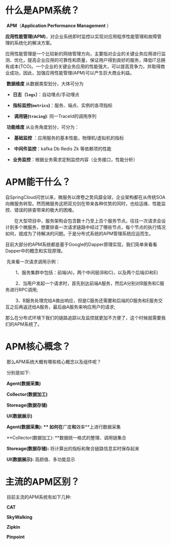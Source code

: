 # 什么是APM系统？

​		**APM**（**Application Performance Management** ）

​		**应用性能管理(APM)**，对企业系统即时监控以实现对应用程序性能管理和故障管理的系统化的解决方案。

​		应用性能管理是一个比较新的网络管理方向，主要指对企业的关键业务应用进行监测、优化，提高企业应用的可靠性和质量，保证用户得到良好的服务，降低IT总拥有成本(TCO)。一个企业的关键业务应用的性能强大，可以提高竞争力，并取得商业成功，因此，加强应用性能管理(APM)可以产生巨大商业利益。

​		**数据维度** 从数据类型划分，大体可分为

- ​			**日志（`logs`）**：自动埋点/手动埋点

- ​			**指标监控(`metrics`)**：服务、端点、实例的各项指标

- ​			**调用链(`tracing`)**: 同一TraceId的调用序列



​		**功能维度** 从业务角度划分，可分为：

- ​			**基础监控** ：应用服务的基本性能，物理机/虚拟机的指标

- ​			**中间件监控**：kafka Db Redis Zk 等依赖项的性能

- ​			**业务监控**：根据业务需求定制监控内容（业务接口，性能分析）

# APM能干什么？

​		自SpringCloud问世以来，微服务以席卷之势风靡全球，企业架构都在从传统SOA向微服务转型。然而微服务这把双刃剑在带来各种优势的同时，也给运维、性能监控、错误的排查带来的极大的困难。

　　在大型项目中，服务架构会包含数十乃至上百个服务节点。往往一次请求会设计到多个微服务，想要排查一次请求链路中经过了哪些节点，每个节点的执行情况如何，就成为了待解决的问题。于是分布式系统的APM管理系统应运而生。

​		目前大部分的APM系统都是基于Google的Dapper原理实现，我们简单来看看Dapper中的概念和实现原理。

​		先来看一次请求调用示例：

　　		1、服务集群中包括：前端(A)，两个中间层(B和C)，以及两个后端(D和E)

　　		2、当用户发起一个请求时，首先到达前端A服务，然后A分别对B服务和C服务进行RPC调用;

　　		3、B服务处理完给A做出响应，但是C服务还需要和后端的D服务和E服务交互之后再返还给A服务，最后由A服务来响应用户的请求;

​		那么在分布式环境下我们的链路追踪以及监控就更加不方便了，这个时候就需要我们的APM系统了。

# APM核心概念？

​		那么APM系统大概有哪些核心概念以及组件呢？

​		分别是如下:

​					**Agent(数据采集)**

​					**Collector(数据加工)**

​					**Storeage(数据存储)**

​					**UI(数据展示)**



​		**Agent(数据采集): **	如何在**广度**和**效率**上进行数据采集

​		**Collector(数据加工): 	**数据统一格式的整理、调用链集合

​		**Storeage(数据存储):**	将计算出的指标和聚合链路信息实时保存起来

​		**UI(数据展示):**	高颜值、多功能显示

# 主流的APM区别？

​		目前主流的APM系统有如下几种:

​						**CAT**

​						**SkyWalking**

​						**Zipkin**

​						**Pinpoint**

​						





​						

​						